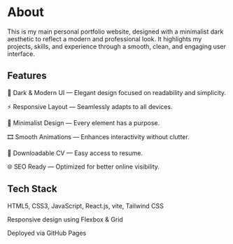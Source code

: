# About

This is my main personal portfolio website, designed with a minimalist dark aesthetic to reflect a modern and professional look.
It highlights my projects, skills, and experience through a smooth, clean, and engaging user interface.

## Features

🖤 Dark & Modern UI — Elegant design focused on readability and simplicity.

⚡ Responsive Layout — Seamlessly adapts to all devices.

🎨 Minimalist Design — Every element has a purpose.

🎞️ Smooth Animations — Enhances interactivity without clutter.

📄 Downloadable CV — Easy access to resume.

🌐 SEO Ready — Optimized for better online visibility.

## Tech Stack

HTML5, CSS3, JavaScript, React.js, vite, Tailwind CSS

Responsive design using Flexbox & Grid

Deployed via GitHub Pages 
